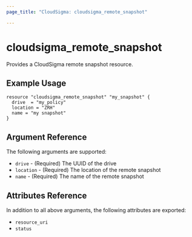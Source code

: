 ```yaml
---
page_title: "CloudSigma: cloudsigma_remote_snapshot"

---
```


# cloudsigma_remote_snapshot

Provides a CloudSigma remote snapshot resource.


## Example Usage

```hcl
resource "cloudsigma_remote_snapshot" "my_snapshot" {
  drive  = "my_policy"
  location = "ZRH"
  name = "my snapshot"
}
```


## Argument Reference

The following arguments are supported:

* `drive` - (Required) The UUID of the drive
* `location` - (Required) The location of the remote snapshot
* `name` - (Required) The name of the remote snapshot


## Attributes Reference

In addition to all above arguments, the following attributes are exported:

* `resource_uri`
* `status`
